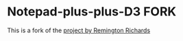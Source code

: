# Notepad-plus-plus-D3 FORK
This is a fork of the [project by Remington Richards](https://github.com/Artifex-Latronis/Notepad-plus-plus-D3)


<!--
# Notepad-plus-plus-D3
This is my attempt at creating the neccessary files for notepad++.
So far I have gone through the steps of "Define your Language" in notepad++.
This file name is D3Language, I have chosen color schemes that somewhat mirror python, as our community will be seeing that in the future.
I have also started an xml file for all the keywords used in the D3 language in both UPPER and lower case.
My goal is to get the functions of D3 built into the xml file.
-->
